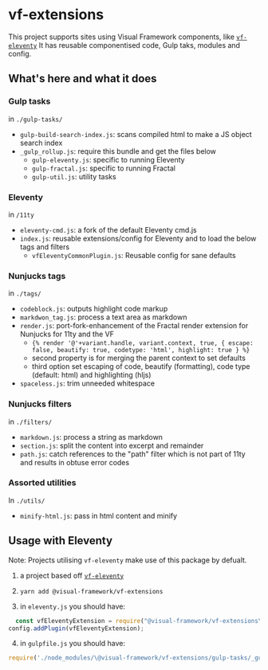 # vf-extensions

This project supports sites using Visual Framework components, like [`vf-eleventy`](https://github.com/visual-framework/vf-eleventy)
It has reusable componentised code, Gulp taks, modules and config.

## What's here and what it does

### Gulp tasks

in `./gulp-tasks/`

- `gulp-build-search-index.js`: scans compiled html to make a JS object search index
- `_gulp_rollup.js`: require this bundle and get the files below
    - `gulp-eleventy.js`: specific to running Eleventy
    - `gulp-fractal.js`: specific to running Fractal
    - `gulp-util.js`: utility tasks

### Eleventy

in `/11ty`

- `eleventy-cmd.js`: a fork of the default Eleventy cmd.js
- `index.js`: reusable extensions/config for Eleventy and to load the below tags and filters
    - `vfEleventyCommonPlugin.js`: Reusable config for sane defaults 

### Nunjucks tags

in `./tags/`

- `codeblock.js`: outputs highlight code markup
- `markdwon_tag.js`: process a text area as markdown
- `render.js`: port-fork-enhancement of the Fractal render extension for Nunjucks for 11ty and the VF
  - `{% render '@'+variant.handle, variant.context, true, { escape: false, beautify: true, codetype: 'html', highlight: true } %}`
  - second property is for merging the parent context to set defaults
  - third option set escaping of code, beautify (formatting), code type (default: html) and highlighting (hljs)
- `spaceless.js`: trim unneeded whitespace

### Nunjucks filters

in `./filters/`

- `markdown.js`: process a string as markdown
- `section.js`: split the content into excerpt and remainder
- `path.js`: catch references to the "path" filter which is not part of 11ty and results in obtuse error codes

### Assorted utilities

In `./utils/` 

- `minify-html.js`: pass in html content and minify

## Usage with Eleventy

Note: Projects utilising `vf-eleventy` make use of this package by defualt.

1. a project based off [`vf-eleventy`](https://github.com/visual-framework/vf-eleventy)
2. `yarn add @visual-framework/vf-extensions`

3. in `eleventy.js` you should have:

```js
  const vfEleventyExtension = require("@visual-framework/vf-extensions\/11ty");
config.addPlugin(vfEleventyExtension);
```

4. in `gulpfile.js` you should have:

```js
require('./node_modules/\@visual-framework/vf-extensions/gulp-tasks/_gulp_rollup.js')(gulp, path, componentPath, componentDirectories, buildDestionation);
```
